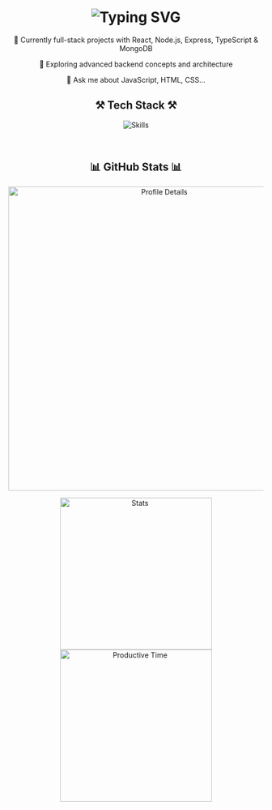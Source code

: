 <h1 align="center">
  <img src="https://readme-typing-svg.herokuapp.com/?font=Righteous&size=32&center=true&vCenter=true&width=450&height=60&duration=4000&lines=Hey+there!+👋;+I'm+Leo!" alt="Typing SVG" />
</h1>

<div align="center">
  
  🔭 Currently full-stack projects with React, Node.js, Express, TypeScript & MongoDB  
  
  🌱 Exploring advanced backend concepts and architecture
  
  💬 Ask me about JavaScript, HTML, CSS...

</div>

<h2 align="center">⚒️ Tech Stack ⚒️</h2>

<p align="center">
  <img src="https://skillicons.dev/icons?i=html,css,js,ts,react,tailwind,nodejs,express,mongodb,github,vscode" alt="Skills" />
</p>

<br />

<h2 align="center">📊 GitHub Stats 📊</h2>

<p align="center">
  <img src="http://github-profile-summary-cards.vercel.app/api/cards/profile-details?username=leleo1337&theme=react" width="600" alt="Profile Details" />
</p>

<p align="center">
  <img src="http://github-profile-summary-cards.vercel.app/api/cards/stats?username=leleo1337&theme=react" width="300" alt="Stats" />
  <img src="http://github-profile-summary-cards.vercel.app/api/cards/most-commit-language?username=leleo1337&theme=react" width="300" alt="Productive Time" />
</p>
